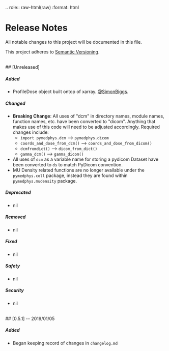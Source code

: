 .. role:: raw-html(raw)
    :format: html
# Release Notes
All notable changes to this project will be documented in this file.

This project adheres to [Semantic Versioning](https://semver.org/spec/v2.0.0.html).

<br/>
## [Unreleased]

##### Added
- ProfileDose object built ontop of xarray. [@SimonBiggs](https://github.com/SimonBiggs).

##### Changed
- **Breaking Change**: All uses of "dcm" in directory names, module names, function names, etc.
  have been converted to "dicom". Anything that makes use of this code will need to be
  adjusted accordingly. Required changes include:
    - `import pymedphys.dcm` --> `pymedphys.dicom`
    - `coords_and_dose_from_dcm()` --> `coords_and_dose_from_dicom()`
    - `dcmfromdict()` --> `dicom_from_dict()`
    - `gamma_dcm()` --> `gamma_dicom()`
- All uses of `dcm` as a variable name for storing a pydicom Dataset have been converted to `ds` to
  match PyDicom convention.
- MU Density related functions are no longer available under the `pymedphys.coll` package, instead they are found within `pymedphys.mudensity` package.

##### Deprecated
- nil

##### Removed
- nil

##### Fixed
- nil

##### Safety
- nil

##### Security
- nil

<br/>
## [0.5.1] -- 2019/01/05

##### Added
- Began keeping record of changes in `changelog.md`


[Unreleased]: https://github.com/pymedphys/pymedphys/compare/v0.5.1...master
[0.5.1]: https://github.com/pymedphys/pymedphys/compare/v0.4.3...v0.5.1

